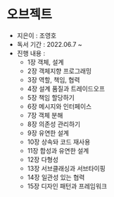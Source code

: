 # 오브젝트

- 지은이 : 조영호
- 독서 기간 : 2022.06.7 ~
- 진행 내용 :
  - 1장 객체, 설계
  - 2장 객체지향 프로그래밍
  - 3장 역할, 책임, 협력
  - 4장 설계 품질과 트레이드오프
  - 5장 책임 할당하기
  - 6장 메시지와 인터페이스
  - 7장 객체 분해
  - 8장 의존성 관리하기
  - 9장 유연한 설계
  - 10장 상속돠 코드 재사용
  - 11장 합성과 유연한 설계
  - 12장 다형성
  - 13장 서브클래싱과 서브타이핑
  - 14장 일관성 있는 협력
  - 15장 디자인 패턴과 프레임워크
